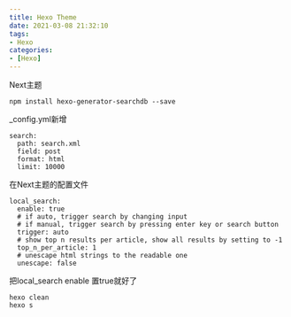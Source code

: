 ```yaml
---
title: Hexo Theme
date: 2021-03-08 21:32:10
tags:
- Hexo
categories:
- [Hexo]
---
```




Next主题

```
npm install hexo-generator-searchdb --save
```



_config.yml新增

```
search:
  path: search.xml
  field: post
  format: html
  limit: 10000
```



在Next主题的配置文件

```
local_search:
  enable: true
  # if auto, trigger search by changing input
  # if manual, trigger search by pressing enter key or search button
  trigger: auto
  # show top n results per article, show all results by setting to -1
  top_n_per_article: 1
  # unescape html strings to the readable one
  unescape: false
```

把local_search enable 置true就好了

```
hexo clean
hexo s
```



